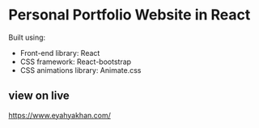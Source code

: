 # Personal Portfolio Website in React

Built using:

- Front-end library: React
- CSS framework: React-bootstrap
- CSS animations library: Animate.css

## view on live

https://www.eyahyakhan.com/